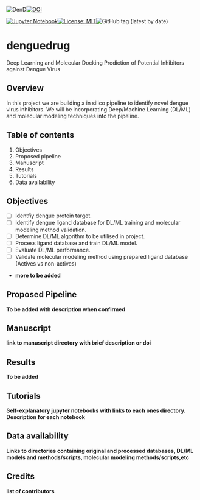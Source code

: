 ![DenD](https://img.shields.io/badge/Project-DengueDrug-lightblue)[![DOI](https://zenodo.org/badge/DOI/10.5281/zenodo.1486226.svg)](to-be-assigned)


<!-- markdown-link-check-disable-next-line -->
[![Jupyter Notebook](https://img.shields.io/badge/jupyter-%23FA0F00.svg?style=for-the-badge&logo=jupyter&logoColor=white)](to-be-assigned)[![License: MIT](https://img.shields.io/badge/License-MIT-yellow.svg)](https://opensource.org/licenses/MIT)![GitHub tag (latest by date)](https://img.shields.io/github/v/tag/omicscodeathon/denguedrug)

# denguedrug
Deep Learning and Molecular Docking Prediction of Potential Inhibitors against Dengue Virus

## Overview 
In this project we are building a in silico pipeline to identify novel dengue virus inhibitors. We will be incorporating Deep/Machine Learning (DL/ML) and molecular modeling techniques into the pipeline.

## Table of contents
1. Objectives
2. Proposed pipeline
3. Manuscript
4. Results
5. Tutorials
6. Data availability

## Objectives
- [ ] Identfiy dengue protein target.
- [ ] Identify dengue ligand database for DL/ML training and molecular modeling method validation.
- [ ] Determine DL/ML algorithm to be utilised in project.
- [ ] Process ligand database and train DL/ML model.
- [ ] Evaluate DL/ML performance.
- [ ] Validate molecular modeling method using prepared ligand database (Actives vs non-actives)
- **more to be added**

## Proposed Pipeline

**To be added with description when confirmed**

## Manuscript

**link to manuscript directory with brief description or doi**

## Results

**To be added**

## Tutorials

**Self-explanatory jupyter notebooks with links to each ones directory. Description for each notebook**

## Data availability

**Links to directories containing original and processed databases, DL/ML models and methods/scripts, molecular modeling methods/scripts,etc** 

## Credits

**list of contributors**


